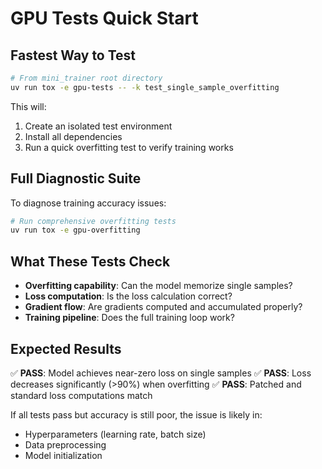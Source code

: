 # GPU Tests Quick Start

## Fastest Way to Test

```bash
# From mini_trainer root directory
uv run tox -e gpu-tests -- -k test_single_sample_overfitting
```

This will:
1. Create an isolated test environment
2. Install all dependencies
3. Run a quick overfitting test to verify training works

## Full Diagnostic Suite

To diagnose training accuracy issues:

```bash
# Run comprehensive overfitting tests
uv run tox -e gpu-overfitting
```

## What These Tests Check

- **Overfitting capability**: Can the model memorize single samples?
- **Loss computation**: Is the loss calculation correct?
- **Gradient flow**: Are gradients computed and accumulated properly?
- **Training pipeline**: Does the full training loop work?

## Expected Results

✅ **PASS**: Model achieves near-zero loss on single samples
✅ **PASS**: Loss decreases significantly (>90%) when overfitting
✅ **PASS**: Patched and standard loss computations match

If all tests pass but accuracy is still poor, the issue is likely in:
- Hyperparameters (learning rate, batch size)
- Data preprocessing
- Model initialization
